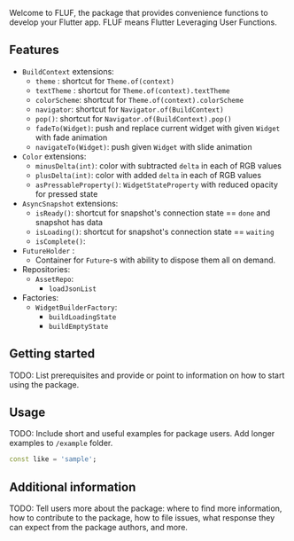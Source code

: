 <!--
This README describes the package. If you publish this package to pub.dev,
this README's contents appear on the landing page for your package.

For information about how to write a good package README, see the guide for
[writing package pages](https://dart.dev/guides/libraries/writing-package-pages).

For general information about developing packages, see the Dart guide for
[creating packages](https://dart.dev/guides/libraries/create-library-packages)
and the Flutter guide for
[developing packages and plugins](https://flutter.dev/developing-packages).
-->

Welcome to FLUF, the package that provides convenience functions to develop your Flutter app.
FLUF means Flutter Leveraging User Functions.

## Features
 - `BuildContext` extensions:
    - `theme` : shortcut for `Theme.of(context)`
    - `textTheme` : shortcut for `Theme.of(context).textTheme`
    - `colorScheme`: shortcut for `Theme.of(context).colorScheme`
    - `navigator`: shortcut for `Navigator.of(BuildContext)`
    - `pop()`: shortcut for `Navigator.of(BuildContext).pop()`
    - `fadeTo(Widget)`: push and replace current widget with given `Widget` with fade animation
    - `navigateTo(Widget)`: push given `Widget` with slide animation
- `Color` extensions:
    - `minusDelta(int)`: color with subtracted `delta` in each of RGB values
    - `plusDelta(int)`: color with added `delta` in each of RGB values
    - `asPressableProperty()`: `WidgetStateProperty` with reduced opacity for pressed state
- `AsyncSnapshot` extensions:
    - `isReady()`: shortcut for snapshot's connection state == `done` and snapshot has data
    - `isLoading()`: shortcut for snapshot's connection state == `waiting`
    - `isComplete()`: 
- `FutureHolder` : 
    - Container for `Future`-s with ability to dispose them all on demand.
- Repositories:
    - `AssetRepo`:
        - `loadJsonList`
- Factories:
    - `WidgetBuilderFactory`:
        - `buildLoadingState`
        - `buildEmptyState`


## Getting started

TODO: List prerequisites and provide or point to information on how to
start using the package.

## Usage

TODO: Include short and useful examples for package users. Add longer examples
to `/example` folder.

```dart
const like = 'sample';
```

## Additional information

TODO: Tell users more about the package: where to find more information, how to
contribute to the package, how to file issues, what response they can expect
from the package authors, and more.
